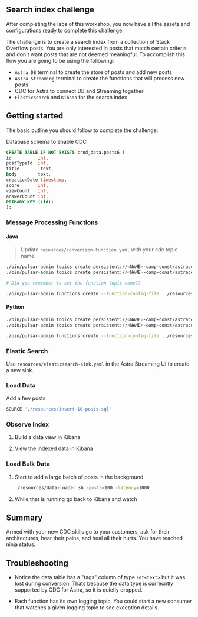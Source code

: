 
## Search index challenge

After completing the labs of this workshop, you now have all the assets and configurations ready to complete this challenge.

The challenge is to create a search index from a collection of Stack Overflow posts. You are only interested in posts that match certain criteria and don't want posts that are not deemed meaningful. To accomplish this flow you are going to be using the following:

- `Astra DB` terminal to create the store of posts and add new posts
- `Astra Streaming` terminal to create the functions that will process new posts
- CDC for Astra to connect DB and Streaming together
- `Elasticsearch` and `Kibana` for the search index

## Getting started

The basic outline you should follow to complete the challenge:

Database schema to enable CDC

```sql
CREATE TABLE IF NOT EXISTS crud_data.posts6 (
id          int,
postTypeId  int,
title        text,
body        text,
creationDate timestamp,
score       int,
viewCount   int,
answerCount int,
PRIMARY KEY ((id))
);
```

### Message Processing Functions

#### Java

> Update `resources/conversion-function.yaml` with your cdc topic name

```bash
./bin/pulsar-admin topics create persistent://<NAME>-camp-const/astracdc/conversion-output-topic
./bin/pulsar-admin topics create persistent://<NAME>-camp-const/astracdc/conversion-function-logs
```

```bash
# Did you remember to set the function topic name??

./bin/pulsar-admin functions create --function-config-file ../resources/conversion-function.yaml
```

#### Python

```bash
./bin/pulsar-admin topics create persistent://<NAME>-camp-const/astracdc/decisions-output-topic
./bin/pulsar-admin topics create persistent://<NAME>-camp-const/astracdc/decisions-function-logs
```

```bash
./bin/pulsar-admin functions create --function-config-file ../resources/decisions-function.yaml
```

### Elastic Search

Use `resources/elasticsearch-sink.yaml` in the Astra Streaming UI to create a new sink.

### Load Data
Add a few posts

```bash
SOURCE './resources/insert-10-posts.sql'
```

### Observe Index

1. Build a data view in Kibana

1. View the indexed data in Kibana

### Load Bulk Data

1. Start to add a large batch of posts in the background

    ```bash
    ./resources/data-loader.sh -posts=100 -latency=1000
    ```

1. While that is running go back to Kibana and watch

## Summary

Armed with your new CDC skills go to your customers, ask for their architectures, hear their pains, and heal all their hurts. You have reached ninja status.

## Troubleshooting

- Notice the data table has a "tags" column of type `set<text>` but it was lost during conversion. Thats because the data type is currecntly supported by CDC for Astra, so it is quietly dropped.

- Each function has its own logging topic. You could start a new consumer that watches a given logging topic to see exception details.
